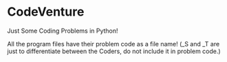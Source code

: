 # CodeVenture
Just Some Coding Problems in Python!

All the program files have their problem code as a file name! (_S and _T are just to differentiate between the Coders, do not include it in problem code.)
